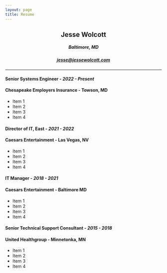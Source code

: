 ```yaml
---
layout: page
title: Resume
---
```


## <center><strong>Jesse Wolcott</strong></center>
##### <center>Baltimore, MD</center>
##### <center>jesse@jessewolcott.com</center>
---


#### Senior Systems Engineer - *2022 - Present*
#### Chesapeake Employers Insurance - Towson, MD
- Item 1
- Item 2
- Item 3
- Item 4

#### Director of IT, East - *2021 - 2022*
#### Caesars Entertainment - Las Vegas, NV
- Item 1
- Item 2
- Item 3
- Item 4

#### IT Manager - *2018 - 2021*
#### Caesars Entertainment - Baltimore MD
- Item 1
- Item 2
- Item 3
- Item 4

#### Senior Technical Support Consultant - *2015 - 2018*
#### United Healthgroup - Minnetonka, MN
- Item 1
- Item 2
- Item 3
- Item 4